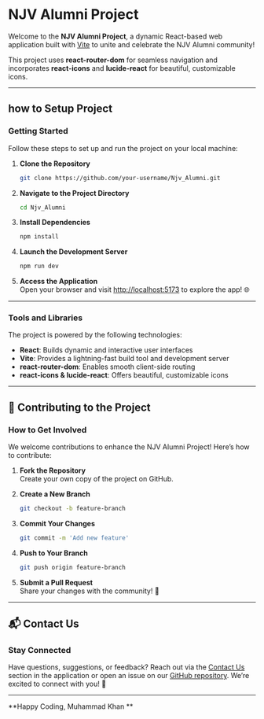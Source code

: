 #  NJV Alumni Project

Welcome to the **NJV Alumni Project**, a dynamic React-based web application built with [Vite](https://vitejs.dev/) to unite and celebrate the NJV Alumni community! 

This project uses **react-router-dom** for seamless navigation and incorporates **react-icons** and **lucide-react** for beautiful, customizable icons.

---

## how to  Setup Project 

### Getting Started

Follow these steps to set up and run the project on your local machine:

1. **Clone the Repository**  
   ```bash
   git clone https://github.com/your-username/Njv_Alumni.git
   ```

2. **Navigate to the Project Directory**  
   ```bash
   cd Njv_Alumni
   ```

3. **Install Dependencies**  
   ```bash
   npm install
   ```

4. **Launch the Development Server**  
   ```bash
   npm run dev
   ```

5. **Access the Application**  
   Open your browser and visit [http://localhost:5173](http://localhost:5173) to explore the app! 🌐

---


### Tools and Libraries

The project is powered by the following technologies:

- **React**: Builds dynamic and interactive user interfaces
- **Vite**: Provides a lightning-fast build tool and development server
- **react-router-dom**: Enables smooth client-side routing
- **react-icons & lucide-react**: Offers beautiful, customizable icons

---

## 🤝 Contributing to the Project

### How to Get Involved

We welcome contributions to enhance the NJV Alumni Project! Here’s how to contribute:

1. **Fork the Repository**  
   Create your own copy of the project on GitHub.

2. **Create a New Branch**  
   ```bash
   git checkout -b feature-branch
   ```

3. **Commit Your Changes**  
   ```bash
   git commit -m 'Add new feature'
   ```

4. **Push to Your Branch**  
   ```bash
   git push origin feature-branch
   ```

5. **Submit a Pull Request**  
   Share your changes with the community! 🙌

---

## 📬 Contact Us

### Stay Connected

Have questions, suggestions, or feedback? Reach out via the [Contact Us](#) section in the application or open an issue on our [GitHub repository](https://github.com/your-username/Njv_Alumni). We’re excited to connect with you! 💬

---

**Happy Coding, Muhammad Khan ** 
